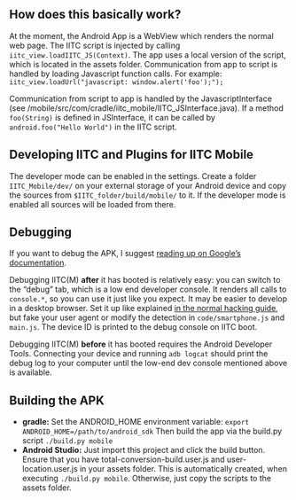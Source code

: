 How does this basically work?
-----------------------------

At the moment, the Android App is a WebView which renders the normal web page. The IITC script is injected by calling ```iitc_view.loadIITC_JS(Context)```. The app uses a local version of the script, which is located in the assets folder.
Communication from app to script is handled by loading Javascript function calls. For example: ```iitc_view.loadUrl("javascript: window.alert('foo');");```

Communication from script to app is handled by the JavascriptInterface (see /mobile/src/com/cradle/iitc\_mobile/IITC_JSInterface.java). If a method ```foo(String)``` is defined in JSInterface, it can be called by ```android.foo("Hello World")``` in the IITC script.

Developing IITC and Plugins for IITC Mobile
-------------------------------------------

The developer mode can be enabled in the settings. Create a folder ```IITC_Mobile/dev/``` on your external storage of your Android device and copy the sources from ```$IITC_folder/build/mobile/``` to it. If the developer mode is enabled all sources will be loaded from there.

Debugging
---------

If you want to debug the APK, I suggest [reading up on Google’s documentation](https://developer.android.com/index.html).

Debugging IITC(M) **after** it has booted is relatively easy: you can switch to the “debug” tab, which is a low end developer console. It renders all calls to `console.*`, so you can use it just like you expect. It may be easier to develop in a desktop browser. Set it up like explained [in the normal hacking guide](https://github.com/iitc-project/ingress-intel-total-conversion/blob/master/HACKING.md), but fake your user agent or modify the detection in `code/smartphone.js` and `main.js`. The device ID is printed to the debug console on IITC boot.

Debugging IITC(M) **before** it has booted requires the Android Developer Tools. Connecting your device and running `adb logcat` should print the debug log to your computer until the low-end dev console mentioned above is available. 


Building the APK
----------------
- **gradle:**
  Set the ANDROID_HOME environment variable:
  ```export ANDROID_HOME=/path/to/android_sdk```
  Then build the app via the build.py script ```./build.py mobile```
- **Android Studio:** Just import this project and click the build button. Ensure that you have total-conversion-build.user.js and user-location.user.js in your assets folder. This is automatically created, when executing ```./build.py mobile```. Otherwise, just copy the scripts to the assets folder.
